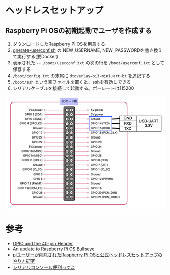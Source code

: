 # ヘッドレスセットアップ

## Raspberry Pi OSの初期起動でユーザを作成する

1. ダウンロードしたRaspberry Pi OSを用意する
2. [gnerate-userconf.sh](./generate-userconf.sh) の NEW_USERNAME, NEW_PASSWORDを書き換えて実行する(要Docker)
3. 表示された `-- /boot/userconf.txt` の次の行を `/boot/userconf.txt` として保存する
4. `/boot/config.txt` の末尾に `dtoverlay=pi3-miniuart-bt` を追記する
5. `/boot/ssh` という空ファイルを置くと、sshを有効にできる
6. シリアルケーブルを接続して起動する。ボーレートは115200

![Pi-USB-UART](./Pi-USB-UART.png)

# 参考
* [GPIO and the 40-pin Header](https://www.raspberrypi.com/documentation/computers/raspberry-pi.html)
* [An update to Raspberry Pi OS Bullseye](https://www.raspberrypi.com/news/raspberry-pi-bullseye-update-april-2022/)
* [piユーザーが削除されたRaspberry Pi OSと公式ヘッドレスセットアップのやり方研究](https://akkiesoft.hatenablog.jp/entry/20220409/1649471075)
* [シリアルコンソール便利っすよ](https://blog.mame.moe/2020/12/blog-post.html)
